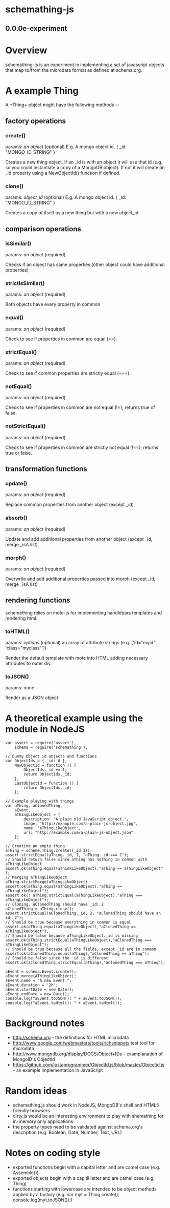 schemathing-js
========
0.0.0e-experiment
----------------

# Overview

schemathing-js is an experiment in implementing a set of javascript objects that map to/from the microdata format as defined at schema.org.

# A example Thing

A +Thing+ object might have the following methods --

## factory operations

### create()

params:  _an object_ (optional) E.g. A mongo object id. { _id: "MONGO_ID_STRING" }

Creates a new thing object. If an _id is with an object it will use that id (e.g. so you could instantiate a copy of a MongoDB object). If not it will create an _id property using a NewObjectId() function if defined.

### clone()

params: _object_id_ (optional) E.g. A mongo object id. { _id: "MONGO_ID_STRING" }

Creates a copy of itself as a new thing but with a new object_id.


## comparison operations

### isSimilar()

params: _an object_ (required)

Checks if an object has same properties (other object could have additional properties)

### strictIsSimilar()

params: _an object_ (required)

Both objects have every property in common

### equal()

params: _an object_ (required)

Check to see if properties in common are equal (==).

### strictEqual()

params: _an object_ (required)

Check to see if common properties are strictly equal (===).


### notEqual()

params: _an object_ (required)

Check to see if properties in common are not equal (!=); returns true of false.


### notStrictEqual()

params: _an object_ (required)

Check to see if properties in common are strictly not equal (!==); returns true or false.


## transformation functions

### update()

params: _an object_ (required)

Replace common properties from another object (except _id)

### absorb()

params: _an object_ (required)

Update and add additional properties from another object (except _id, merge _isA list)

### morph()

params: _an object_ (required)

Overwrite and add additional properties passed into morph (except _id, merge _isA list)

## rendering functions

schemething relies on mote-js for implementing handlebars templates and rendering html.

### toHTML()

params: _options_ (optional) an array of attribute strings (e.g. ['id="myid"', 'class="myclass"'])

Render the default template with mote into HTML adding necessary attributes to outer div.

### toJSON()

params: none

Render as a JSON object.

# A theoretical example using the module in NodeJS

    var assert = require('assert'),
    	schema = require('schemathing');
    
    // Dummy Object id objects and functions
    var ObjectIds = { _id: 0 },
    	NewObjectId = function () {
    		ObjectIds._id += 1;
    		return ObjectIds._id;
    	},
    	LastObjectId = function () {
    		return ObjectIds._id;
    	};

	// Example playing with things
    var aThing, aClonedThing,
    	aEvent, 
    	aThingLikeObject = {
    		description: "A plain old JavaScript object.",
			image: "http://example.com/a-plain-js-object.jpg",
			name: 'aThingLikeObject',
			url: "http://example.com/a-plain-js-object.json"
    	};
    
    // Creating an empty thing
    aThing = scheme.Thing.create({_id:1});
    assert.strictEqual(aThing._id, 1, "aThing._id === 1");
    // Should return false since aThing has nothing in common with aThingLikeObject
    assert.ok(aThing.equal(aThinkLikeObject),"aThing == aThingLikeObject" );
    // Merging aThingLikeObject
    aThing.strictMerge(aThingLikeObject)
    assert.ok(aThing.equal(aThingLikeObject),"aThing == aThingLikeObject");
    assert.ok(! aThing.strictEqual(aThingLikeObject),"aThing === aThingLikeObject");
    // Cloning, aClonedThing should have _id: 2
    aClonedThing = aThing.clone();
    assert.strictEqual(aClonedThing._id, 2, "aClonedThing should have an id: 2");
    // Should be true because everything in common is equal
    assert.ok(aThing.equal(aThingLikeObject),"aClonedThing == aThingLikeObject");
    // Should be false because aThingLikeObject._id is missing
    assert.ok(aThing.strictEqual(aThingLikeObject),"aClonedThing === aThingLikeObject");
    // Should be true because all the fields, except _id are in common
    assert.ok(aClonedThing.equal(aThing),"aClonedThing == aThing");
    // Should be false since the _id is different
    assert.ok(aClonedThing.strictEqual(aThing),"aClonedThing === aThing");

 	aEvent = schema.Event.create();
 	aEvent.merge(AThingLikeObject);
 	aEvent.name = "A new Event.";
 	aEvent.duration = '2h';
 	aEvent.startDate = new Date();
 	aEvent.endDate = new Date();
 	console.log("aEvent.toJSON(): " + aEvent.toJSON());
 	console.log("aEvent.toHtml(): " + aEvent.toHtml());

	
# Background notes

* http://schema.org - the definitions for HTML microdata
* http://www.google.com/webmasters/tools/richsnippets test tool for microdata
* http://www.mongodb.org/display/DOCS/Object+IDs - examplanation of MongoID's ObjectId
* https://github.com/justaprogrammer/ObjectId.js/blob/master/Objectid.js - an example implementation in JavaScript

# Random ideas

* schemathing.js should work in NodeJS, MongoDB's shell and HTML5 friendly browsers
* dirty.js would be an interesting environment to play with shemathing for in-memory only applications
* the property types need to be validated against schema.org's description (e.g. Boolean, Date, Number, Text, URL)

# Notes on coding style

+ exported functions begin with a capital letter and are camel case (e.g. Assemble())
+ exported objects begin with a capitil letter and are camel case (e.g. Thing)
+ functions starting with lowercase are intended to be object methods applied by a factory (e.g. var myt = Thing.create(); console.log(myt.toJSON());)



